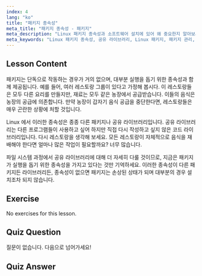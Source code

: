 ```yaml
---
index: 4
lang: "ko"
title: "패키지 종속성"
meta_title: "패키지 종속성 - 패키지"
meta_description: "Linux 패키지 종속성과 소프트웨어 설치에 있어 왜 중요한지 알아보세요. 공유 라이브러리를 이해하고 손상된 패키지를 피하세요. Linux 여정을 시작하세요!"
meta_keywords: "Linux 패키지 종속성, 공유 라이브러리, Linux 패키지, 패키지 관리, Linux 튜토리얼, Linux 초보자, Linux 가이드"
---
```


## Lesson Content

패키지는 단독으로 작동하는 경우가 거의 없으며, 대부분 실행을 돕기 위한 종속성과 함께 제공됩니다. 예를 들어, 여러 레스토랑 그룹이 있다고 가정해 봅시다. 이 레스토랑들은 모두 다른 요리를 만들지만, 재료는 모두 같은 농장에서 공급받습니다. 이들의 음식은 농장의 공급에 의존합니다. 만약 농장이 갑자기 음식 공급을 중단한다면, 레스토랑들은 매우 곤란한 상황에 처할 것입니다.

Linux 에서 이러한 종속성은 종종 다른 패키지나 공유 라이브러리입니다. 공유 라이브러리는 다른 프로그램들이 사용하고 싶어 하지만 직접 다시 작성하고 싶지 않은 코드 라이브러리입니다. 다시 레스토랑을 생각해 보세요. 모든 레스토랑이 자체적으로 음식을 재배해야 한다면 얼마나 많은 작업이 필요할까요? 너무 많습니다.

파일 시스템 과정에서 공유 라이브러리에 대해 더 자세히 다룰 것이므로, 지금은 패키지가 실행을 돕기 위한 종속성을 가지고 있다는 것만 기억하세요. 이러한 종속성이 다른 패키지든 라이브러리든, 종속성이 없으면 패키지는 손상된 상태가 되며 대부분의 경우 설치조차 되지 않습니다.

## Exercise

No exercises for this lesson.

## Quiz Question

질문이 없습니다. 다음으로 넘어가세요!

## Quiz Answer
